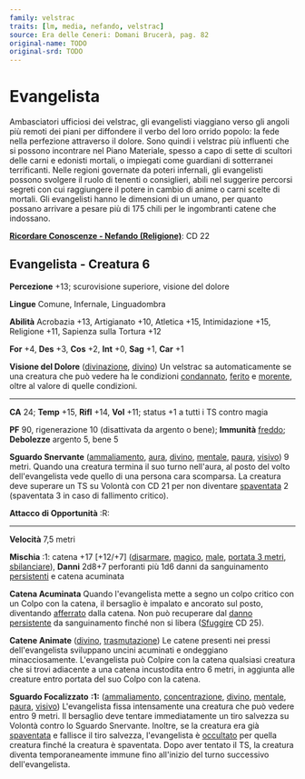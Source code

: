 ```yaml
---
family: velstrac
traits: [lm, media, nefando, velstrac]
source: Era delle Ceneri: Domani Brucerà, pag. 82
original-name: TODO
original-srd: TODO
---
```


# Evangelista

Ambasciatori ufficiosi dei velstrac, gli evangelisti viaggiano verso gli angoli
più remoti dei piani per diffondere il verbo del loro orrido popolo: la fede
nella perfezione attraverso il dolore. Sono quindi i velstrac più influenti che
si possono incontrare nel Piano Materiale, spesso a capo di sette di scultori
delle carni e edonisti mortali, o impiegati come guardiani di sotterranei
terrificanti. Nelle regioni governate da poteri infernali, gli evangelisti
possono svolgere il ruolo di tenenti o consiglieri, abili nel suggerire percorsi
segreti con cui raggiungere il potere in cambio di anime o carni scelte di
mortali. Gli evangelisti hanno le dimensioni di un umano, per quanto possano
arrivare a pesare più di 175 chili per le ingombranti catene che indossano.

**[Ricordare Conoscenze - Nefando (Religione)](/azioni/ricordare-conoscenze)**:
CD 22

## Evangelista - Creatura 6

**Percezione** +13; scurovisione superiore, visione del dolore

**Lingue** Comune, Infernale, Linguadombra

**Abilità** Acrobazia +13, Artigianato +10, Atletica +15, Intimidazione +15,
Religione +11, Sapienza sulla Tortura +12

**For** +4, **Des** +3, **Cos** +2, **Int** +0, **Sag** +1, **Car** +1

**Visione del Dolore** ([divinazione](/tratti/divinazione),
[divino](/tratti/divino)) Un velstrac sa automaticamente se una creatura che può
vedere ha le condizioni [condannato](/condizioni/condannato),
[ferito](/condizioni/ferito) e [morente](/tratti/morente), oltre al valore di
quelle condizioni.

---

**CA** 24; **Temp** +15, **Rifl** +14, **Vol** +11; status +1 a tutti i TS
contro magia

**PF** 90, rigenerazione 10 (disattivata da argento o bene); **Immunità**
[freddo](/tratti/freddo); **Debolezze** argento 5, bene 5

**Sguardo Snervante** ([ammaliamento](/tratti/ammaliamento),
[aura](/tratti/aura), [divino](/tratti/divino), [mentale](/tratti/mentale),
[paura](/tratti/paura), [visivo](/tratti/visivo)) 9 metri. Quando una creatura
termina il suo turno nell'aura, al posto del volto dell'evangelista vede quello
di una persona cara scomparsa. La creatura deve superare un TS su Volontà con CD
21 per non diventare [spaventata](/condizioni/spaventato) 2 (spaventata 3 in
caso di fallimento critico).

**Attacco di Opportunità** :R:

---

**Velocità** 7,5 metri

**Mischia** :1: catena +17 \[+12/+7] ([disarmare](/tratti/disarmare),
[magico](/tratti/magico), [male](/tratti/male),
[portata 3 metri](/tratti/portata), [sbilanciare](/tratti/sbilanciare)),
**Danni** 2d8+7 perforanti più 1d6 danni da sanguinamento
[persistenti](/condizioni/danno-persistente) e catena acuminata

**Catena Acuminata** Quando l'evangelista mette a segno un colpo critico con un
Colpo con la catena, il bersaglio è impalato e ancorato sul posto, diventando
[afferrato](/condizioni/afferrato) dalla catena. Non può recuperare dal
[danno persistente](/condizioni/danno-persistente) da sanguinamento finché non
si libera ([Sfuggire](/azioni/sfuggire) CD 25).

**Catene Animate** ([divino](/tratti/divino),
[trasmutazione](/tratti/trasmutazione)) Le catene presenti nei pressi
dell'evangelista sviluppano uncini acuminati e ondeggiano minacciosamente.
L'evangelista può Colpire con la catena qualsiasi creatura che si trovi
adiacente a una catena incustodita entro 6 metri, in aggiunta alle creature
entro portata del suo Colpo con la catena.

**Sguardo Focalizzato** **:1:** ([ammaliamento](/tratti/ammaliamento),
[concentrazione](/tratti/concentrazione), [divino](/tratti/divino),
[mentale](/tratti/mentale), [paura](/tratti/paura), [visivo](/tratti/visivo))
L'evangelista fissa intensamente una creatura che può vedere entro 9 metri. Il
bersaglio deve tentare immediatamente un tiro salvezza su Volontà contro lo
Sguardo Snervante. Inoltre, se la creatura era già
[spaventata](/condizioni/spaventato) e fallisce il tiro salvezza, l'evangelista
è [occultato](/condizioni/occultato) per quella creatura finché la creatura è
spaventata. Dopo aver tentato il TS, la creatura diventa temporaneamente immune
fino all'inizio del turno successivo dell'evangelista.

